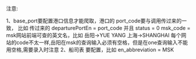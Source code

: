 注意:

1、base_port要配置港口信息才能爬取，港口的 port_code要与调用传过来的一致，
    比如 传过来的 departurePortEn = port_code 并且 status = 0
    msk_code = msk网站前端可查的英文名，比如 岳阳->YUE YANG   上海->SHANGHAI
    每个网站的code不太一样,岳阳在msk的查询输入必须有空格，但是在one查询输入不能用空格,需要录入时注意
2、船司表 要配置，比如 en_abbreviation = MSK